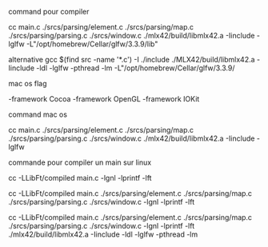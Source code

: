 command pour compiler

cc main.c ./srcs/parsing/element.c ./srcs/parsing/map.c ./srcs/parsing/parsing.c ./srcs/window.c ./mlx42/build/libmlx42.a -Iinclude -lglfw -L"/opt/homebrew/Cellar/glfw/3.3.9/lib"

alternative
gcc $(find src -name '*.c') -I ./include ./MLX42/build/libmlx42.a -Iinclude -ldl -lglfw -pthread -lm -L"/opt/homebrew/Cellar/glfw/3.3.9/

mac os flag

-framework Cocoa -framework OpenGL -framework IOKit

command mac os

cc main.c ./srcs/parsing/element.c ./srcs/parsing/map.c ./srcs/parsing/parsing.c ./srcs/window.c ./mlx42/build/libmlx42.a -Iinclude -lglfw

commande pour compiler un main sur linux

cc -LLibFt/compiled main.c -lgnl -lprintf -lft

cc -LLibFt/compiled main.c ./srcs/parsing/element.c ./srcs/parsing/map.c ./srcs/parsing/parsing.c ./srcs/window.c -lgnl -lprintf -lft

cc -LLibFt/compiled main.c ./srcs/parsing/element.c ./srcs/parsing/map.c ./srcs/parsing/parsing.c ./srcs/window.c -lgnl -lprintf -lft ./mlx42/build/libmlx42.a -Iinclude -ldl -lglfw -pthread -lm
